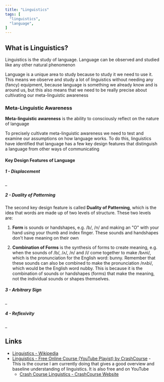 ```yaml
---
title: "Linguistics"
tags: [
  "linguistics",
  "language",
]
---
```


## What is Linguistics?

Linguistics is the study of language. Language can be observed and studied like any other natural phenomenon

Language is a unique area to study because to study it we need to use it. This means we observe and study a lot of linguistics without needing any (fancy) equipment, because language is something we already know and is around us, but this also means that we need to be really precise about cultivating our meta-linguistic awareness

### Meta-Linguistic Awareness

**Meta-linguistic awareness** is the ability to consciously reflect on the nature of language

To precisely cultivate meta-linguistic awareness we need to test and examine our assumptions on how language works. To do this, linguistics have identified that language has a few key design features that distinguish a language from other ways of communicating

#### Key Design Features of Language
<!--Video 2 at 03:32-->
##### 1 - Displacement

_

##### 2 - Duality of Patterning

The second key design feature is called **Duality of Patterning**, which is the idea that words are made up of two levels of structure. These two levels are:

1. **Form** is sounds or handshapes, e.g. /b/, /n/ and making an "O" with your hand using your thumb and index finger. These sounds and handshapes don't have meaning on their own

2. **Combination of Forms** is the synthesis of forms to create meaning, e.g. when the sounds of /b/, /ʌ/, /n/ and /i/ come together to make /bʌni/, which is the pronunciation for the English word: bunny. Remember that these sounds can also be combined to make the pronunciation /nʌbi/, which would be the English word nubby. This is because it is the combination of sounds or handshapes (forms) that make the meaning, not the individual sounds or shapes themselves.

##### 3 - Arbitrary Sign

_

##### 4 - Reflexivity

_

## Links

- [Linguistics - Wikipedia](https://en.wikipedia.org/wiki/Linguistics)
- [Linguistics - Free Online Course (YouTube Playist) by CrashCourse](https://www.youtube.com/playlist?list=PL8dPuuaLjXtP5mp25nStsuDzk2blncJDW) - This is the course I am currently doing that gives a good overview and baseline understanding of linguistics. It is also free and on YouTube
  - [Crash Course Linguistics - CrashCourse Website](https://thecrashcourse.com/topic/linguistics/)
